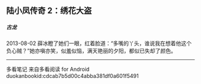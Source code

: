 ## 陆小凤传奇 2：绣花大盗
##### 古龙
 
2013-08-02
薛冰瞪了她们一眼，红着脸道：“多嘴的丫头，谁说我在想着他这个负心贼？”她亦嗔亦笑，似羞似恼，满天艳丽的夕阳，都似已失却了颜色。
* * *
多看笔记 来自多看阅读 for Android
duokanbookid:cdcab7b5d00c4abba381df0a601f5491